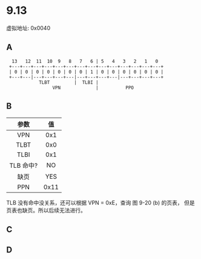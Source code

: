 # 9.13

虚拟地址: 0x0040

## A

```text
  13   12  11  10  9   8   7   6 | 5   4   3   2   1   0
 +---+---+---+---+---+---+---+---+---+---+---+---+---+---+
 | 0 | 0 | 0 | 0 | 0 | 0 | 0 | 1 | 0 | 0 | 0 | 0 | 0 | 0 |
 +---+---|---+---+---+---|---+---+---+---|---+---+---+---+
            TLBT         |  TLBI |
                 VPN             |          PPO
```

## B

| 参数 | 值 |
|:---:|:---:|
|VPN | 0x1|
|TLBT | 0x0|
|TLBI | 0x1|
|TLB 命中?|NO|
|缺页| YES |
| PPN | 0x11|

TLB 没有命中没关系，还可以根据 VPN = 0xE，查询 图 9-20 (b) 的页表， 但是页表也缺页。所以后续无法进行。

## C

## D
